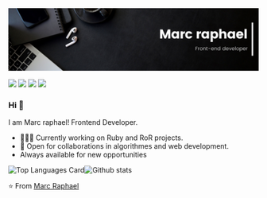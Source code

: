 <img src="./images/Marcraphael.png">

[<img src="https://img.shields.io/badge/twitter-%231DA1F2.svg?&style=for-the-badge&logo=twitter&logoColor=white" />](https://twiter.com/@MarcRaphael20)  [<img src="https://img.shields.io/badge/linkedin-%230077B5.svg?&style=for-the-badge&logo=linkedin&logoColor=white" />](https://www.linkedin.com/in/marc-raphael12/) [<img src = "https://img.shields.io/badge/figma-%23E4405F.svg?&style=for-the-badge&logo=figma&logoColor=white">](https://www.figma.com/@Marcraphael) [<img src="https://img.shields.io/badge/angellist-%231DA1F2.svg?&style=for-the-badge&logo=angellist&logoColor=white" />](https://angel.co/u/marc-raphael12)

### Hi 👋
I am Marc raphael! Frontend Developer.
- 👨🏽‍💻 Currently working on Ruby and RoR projects.
- 🤝 Open for collaborations in algorithmes and web development.
- Always available for new opportunities
<!-- 🌐 Take a loot at my [porfolio website](https://portofolio.marcraphael.repl.co/) to learn more about myself.-->
![Top Languages Card](https://github-readme-stats.vercel.app/api/top-langs/?username=Marcraphael12&theme=dark&layout=compact)![Github stats](https://github-readme-stats.vercel.app/api?username=Marcraphael12&theme=dark&show_icons=true&count_private=true)


⭐ From [Marc Raphael](https://github.com/Marcraphael12)
